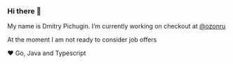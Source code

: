 ### Hi there 👋

My name is Dmitry Pichugin. I’m currently working on checkout at [@ozonru](https://github.com/ozonru)

At the moment I am not ready to consider job offers

❤️ Go, Java and Typescript
<!--
**dmpichugin/dmpichugin** is a ✨ _special_ ✨ repository because its `README.md` (this file) appears on your GitHub profile.

Here are some ideas to get you started:

- 🔭 I’m currently working on ...
- 🌱 I’m currently learning ...
- 👯 I’m looking to collaborate on ...
- 🤔 I’m looking for help with ...
- 💬 Ask me about ...
- 📫 How to reach me: ...
- 😄 Pronouns: ...
- ⚡ Fun fact: ...
-->
